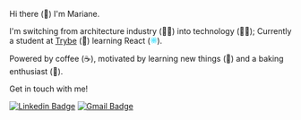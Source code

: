 Hi there (👋) I'm Mariane.

I'm switching from architecture industry (👷‍♀️) into technology (👩‍💻); Currently a student at [Trybe](https://www.betrybe.com/) (🚀) learning React (<img src="./react.png" alt="React Logo" width="12px">).

Powered by coffee (☕), motivated by learning new things (🧠) and a baking enthusiast (🍰).

Get in touch with me!

[![Linkedin Badge](https://img.shields.io/badge/-Mariane%20Albuquerque%20Algayer-0077b5?style=flat-square&logo=Linkedin&logoColor=white&link=https://www.linkedin.com/in/mariane-albuquerque-algayer/)](https://www.linkedin.com/in/mariane-albuquerque-algayer/)
[![Gmail Badge](https://img.shields.io/badge/-marianealgayer@gmail.com-d14836?style=flat-square&logo=Gmail&logoColor=white&link=mailto:marianealgayer@gmail.com)](mailto:marianealgayer@gmail.com)
